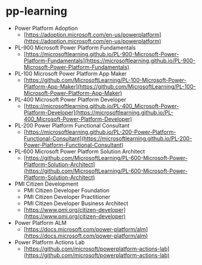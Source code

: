 # pp-learning

- Power Platform Adoption
  - [https://adoption.microsoft.com/en-us/powerplatform](https://adoption.microsoft.com/en-us/powerplatform)
- PL-900 Microsoft Power Platform Fundamentals
  - [https://microsoftlearning.github.io/PL-900-Microsoft-Power-Platform-Fundamentals](https://microsoftlearning.github.io/PL-900-Microsoft-Power-Platform-Fundamentals)
- PL-100 Microsoft Power Platform App Maker
  - [https://github.com/MicrosoftLearning/PL-100-Microsoft-Power-Platform-App-Maker](https://github.com/MicrosoftLearning/PL-100-Microsoft-Power-Platform-App-Maker)
- PL-400 Microsoft Power Platform Developer
  - [https://microsoftlearning.github.io/PL-400_Microsoft-Power-Platform-Developer](https://microsoftlearning.github.io/PL-400_Microsoft-Power-Platform-Developer)
- PL-200 Power Platform Functional Consultant
  - [https://microsoftlearning.github.io/PL-200-Power-Platform-Functional-Consultant](https://microsoftlearning.github.io/PL-200-Power-Platform-Functional-Consultant)
- PL-600 Microsoft Power Platform Solution Architect
  - [https://github.com/MicrosoftLearning/PL-600-Microsoft-Power-Platform-Solution-Architect](https://github.com/MicrosoftLearning/PL-600-Microsoft-Power-Platform-Solution-Architect)
- PMI Citizen Development
  - PMI Citizen Developer Foundation
  - PMI Citizen Developer Practitioner
  - PMI Citizen Developer Business Architect
  - [https://www.pmi.org/citizen-developer](https://www.pmi.org/citizen-developer)
- Power Platform ALM
  - [https://docs.microsoft.com/power-platform/alm](https://docs.microsoft.com/power-platform/alm)
- Power Platform Actions Lab
  - [https://github.com/microsoft/powerplatform-actions-lab](https://github.com/microsoft/powerplatform-actions-lab)

